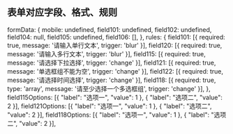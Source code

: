 ## 表单对应字段、格式、规则
 formData: {
        mobile: undefined,
        field101: undefined,
        field102: undefined,
        field104: null,
        field105: undefined,
        field106: [],
      },
      rules: {
        field101: [{
          required: true,
          message: '请输入单行文本',
          trigger: 'blur'
        }],
        field120: [{
          required: true,
          message: '请输入多行文本',
          trigger: 'blur'
        }],
        field115: [{
          required: true,
          message: '请选择下拉选择',
          trigger: 'change'
        }],
        field121: [{
          required: true,
          message: '单选框组不能为空',
          trigger: 'change'
        }],
        field122: [{
          required: true,
          message: '请选择时间选择',
          trigger: 'change'
        }],
        field118: [{
          required: true,
          type: 'array',
          message: '请至少选择一个多选框组',
          trigger: 'change'
        }],
      },
      field115Options: [{
        "label": "选项一",
        "value": 1
      }, {
        "label": "选项二",
        "value": 2
      }],
      field121Options: [{
        "label": "选项一",
        "value": 1
      }, {
        "label": "选项二",
        "value": 2
      }],
      field118Options: [{
        "label": "选项一",
        "value": 1
      }, {
        "label": "选项二",
        "value": 2
      }],